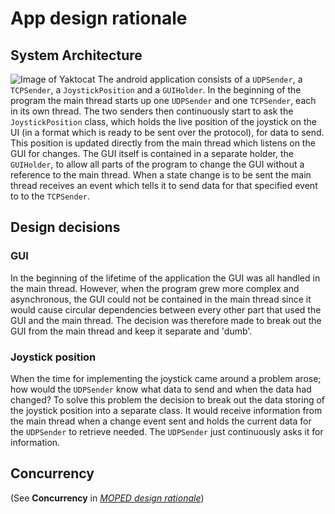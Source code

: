 # App design rationale

## System Architecture
![Image of Yaktocat](<insert dataflow picture here>)
The android application consists of a `UDPSender`, a `TCPSender`, a `JoystickPosition` and a `GUIHolder`.
In the beginning of the program the main thread starts up one `UDPSender` and one `TCPSender`, each in its own thread.
The two senders then continuously start to ask the `JoystickPosition` class, which holds the live position of the joystick on the UI (in a format which is ready to be sent over the protocol), for data to send.
This position is updated directly from the main thread which listens on the GUI for changes.
The GUI itself is contained in a separate holder, the `GUIHolder`, to allow all parts of the program to change the GUI without a reference to the main thread.
When a state change is to be sent the main thread receives an event which tells it to send data for that specified event to to the `TCPSender`.

## Design decisions

### GUI
In the beginning of the lifetime of the application the GUI was all handled in the main thread.
However, when the program grew more complex and asynchronous, the GUI could not be contained in the main thread since it would cause circular dependencies between every other part that used the GUI and the main thread.
The decision was therefore made to break out the GUI from the main thread and keep it separate and 'dumb'.

### Joystick position
When the time for implementing the joystick came around a problem arose; how would the `UDPSender` know what data to send and when the data had changed?
To solve this problem the decision to break out the data storing of the joystick position into a separate class.
It would receive information from the main thread when a change event sent and holds the current data for the `UDPSender` to retrieve needed.
The `UDPSender` just continuously asks it for information.

## Concurrency
(See **Concurrency** in [*MOPED design rationale*](https://github.com/hulthe/DAT255/blob/misc/design-rationale/doc/design-rationale/moped-design-rationale.md))

